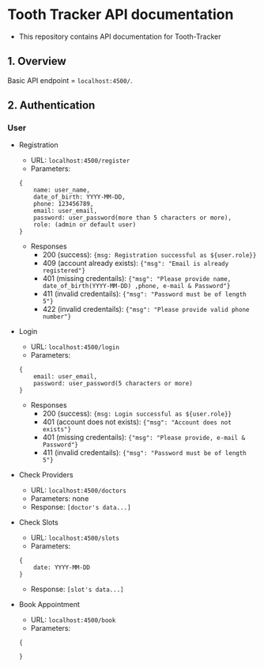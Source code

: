 # Tooth Tracker API documentation
- This repository contains API documentation for Tooth-Tracker

## 1. Overview

Basic API endpoint = `localhost:4500/`.

## 2. Authentication
### User
- Registration
    - URL: `localhost:4500/register`
    - Parameters:
    ```
    {
        name: user_name,
        date_of_birth: YYYY-MM-DD,
        phone: 123456789,
        email: user_email,
        password: user_password(more than 5 characters or more),
        role: (admin or default user)
    }
    ```
    - Responses
        - 200 (success): `{msg: Registration successful as ${user.role}}`
        - 409 (account already exists): `{"msg": "Email is already registered"}`
        - 401 (missing credentails): `{"msg": "Please provide name, date_of_birth(YYYY-MM-DD) ,phone, e-mail & Password"}`
        - 411 (invalid credentails): `{"msg": "Password must be of length 5"}`
        - 422 (invalid credentails): `{"msg": "Please provide valid phone number"}`

- Login
    - URL: `localhost:4500/login`
    - Parameters:
    ```
    {
        email: user_email,
        password: user_password(5 characters or more)
    }
    ```
    - Responses
        - 200 (success): `{msg: Login successful as ${user.role}}`
        - 401 (account does not exists): `{"msg": "Account does not exists"}`
        - 401 (missing credentails): `{"msg": "Please provide, e-mail & Password"}`
        - 411 (invalid credentails): `{"msg": "Password must be of length 5"}`

- Check Providers
    - URL: `localhost:4500/doctors`
    - Parameters: none
    - Response: `[doctor's data...]`

- Check Slots
    - URL: `localhost:4500/slots`
    - Parameters:
    ```
    {
        date: YYYY-MM-DD
    }
    ```
    - Response: `[slot's data...]`

- Book Appointment
    - URL: `localhost:4500/book`
    - Parameters:
    ```
    {
        
    }
    ```

